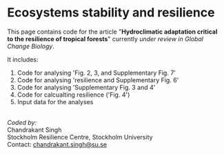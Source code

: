 # Ecosystems stability and resilience

This page contains code for the article "**Hydroclimatic adaptation critical to the resilience of tropical forests**" currently *under review in Global Change Biology*.


It includes:
1. Code for analysing 'Fig. 2, 3, and Supplementary Fig. 7'
2. Code for analysing 'resilience and Supplementary Fig. 6'
3. Code for analysing 'Supplementary Fig. 3 and 4'
4. Code for calcualting resilience ('Fig. 4')
5. Input data for the analyses

\
*Coded by:*\
Chandrakant Singh\
Stockholm Resilience Centre, Stockholm University\
Contact: chandrakant.singh@su.se
